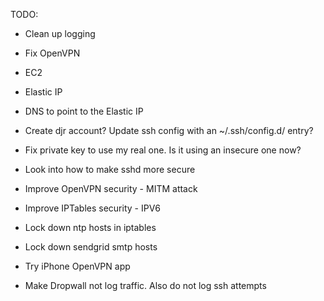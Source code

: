 TODO:

* Clean up logging
* Fix OpenVPN

* EC2
* Elastic IP
* DNS to point to the Elastic IP

* Create djr account? Update ssh config with an ~/.ssh/config.d/ entry?
* Fix private key to use my real one. Is it using an insecure one now?

* Look into how to make sshd more secure
* Improve OpenVPN security - MITM attack
* Improve IPTables security - IPV6

* Lock down ntp hosts in iptables
* Lock down sendgrid smtp hosts

* Try iPhone OpenVPN app
* Make Dropwall not log traffic. Also do not log ssh attempts
